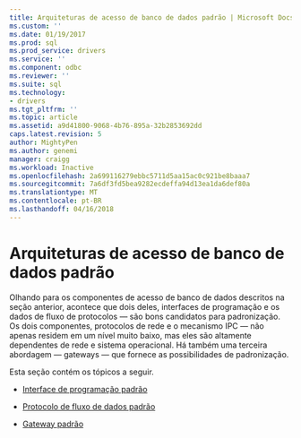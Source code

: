 ```yaml
---
title: Arquiteturas de acesso de banco de dados padrão | Microsoft Docs
ms.custom: ''
ms.date: 01/19/2017
ms.prod: sql
ms.prod_service: drivers
ms.service: ''
ms.component: odbc
ms.reviewer: ''
ms.suite: sql
ms.technology:
- drivers
ms.tgt_pltfrm: ''
ms.topic: article
ms.assetid: a9d41800-9068-4b76-895a-32b2853692dd
caps.latest.revision: 5
author: MightyPen
ms.author: genemi
manager: craigg
ms.workload: Inactive
ms.openlocfilehash: 2a699116279ebbc5711d5aa15ac0c921be8baaa7
ms.sourcegitcommit: 7a6df3fd5bea9282ecdeffa94d13ea1da6def80a
ms.translationtype: MT
ms.contentlocale: pt-BR
ms.lasthandoff: 04/16/2018
---
```

# <a name="standard-database-access-architectures"></a>Arquiteturas de acesso de banco de dados padrão
Olhando para os componentes de acesso de banco de dados descritos na seção anterior, acontece que dois deles, interfaces de programação e os dados de fluxo de protocolos — são bons candidatos para padronização. Os dois componentes, protocolos de rede e o mecanismo IPC — não apenas residem em um nível muito baixo, mas eles são altamente dependentes de rede e sistema operacional. Há também uma terceira abordagem — gateways — que fornece as possibilidades de padronização.  
  
 Esta seção contém os tópicos a seguir.  
  
-   [Interface de programação padrão](../../odbc/reference/standard-programming-interface.md)  
  
-   [Protocolo de fluxo de dados padrão](../../odbc/reference/standard-data-stream-protocol.md)  
  
-   [Gateway padrão](../../odbc/reference/standard-gateway.md)
